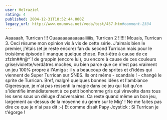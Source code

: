 ```yaml
---
user: Helraziel
rating: 4
published: 2004-12-31T10:52:44.000Z
legacy_url: http://www.emunova.net/veda/test/457.htm#comment-2334
---
```

Aaaaaah, Turrican !!! Ouaaaaaaaaaaaaiiiiiis, Turrican 2 !!!!!! Mouais, Turrican 3\. Ceci résume mon opinion vis à vis de cette série. J'aimais bien le premier, j'étais (et je reste encore) fan du second Turrican mais pour le troisième épisode il manque quelque chose. Peut-être à cause de ce zfzlm\#\#r@^\`! de grappin (encore lui), ou encore à cause de ces couleurs grise/violette/verdâtres moches, ou bien parce que ce n'est pas vraiment un jeu 100% propre à l'Amiga : il y a beaucoup de sprites et d'idées qui viennent de Super Turrican sur SNES. Ils ont même - scandale ! - changé le sprite de Turrican. Bref, malgré quelques bonnes idées et l'ambiance Gigeresque, je n'ai pas ressenti la magie dans ce jeu qui fait qu'on s'identifie immédiatement à ce petit bonhomme gris qui virevolte dans tous les sens sous un déluge d'adversaires. Ca reste quand même un bon jeu, largement au-dessus de la moyenne du genre sur le Mig' ! Ne me faites pas dire ce que je n'ai pas dit ;-)
Et comme disait Papy Joystick : Si Turrican je t'égorge !